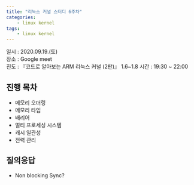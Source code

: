 ```yaml
---
title: "리눅스 커널 스터디 6주차"
categories:
    - linux kernel
tags:
    - linux kernel
---
```


일시 : 2020.09.19.(토)   
장소 : Google meet   
진도 : 『코드로 알아보는 ARM 리눅스 커널 (2판)』 1.6~1.8
시간 : 19:30 ~ 22:00


## 진행 목차
* 메모리 오더링
* 메모리 타입
* 배리어
* 멀티 프로세싱 시스템
* 캐시 일관성
* 전력 관리

## 질의응답
* Non blocking Sync?